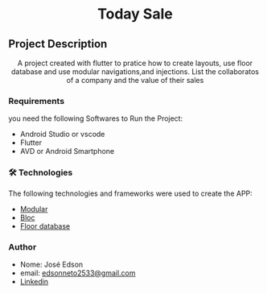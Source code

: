 
<h1 align="center">Today Sale</h1>


## Project Description
<p align="center"> A project created with flutter to pratice how to create layouts, use floor database and use modular navigations,and injections. List the collaboratos of a company and the value of their sales </p>


### Requirements

you need the following Softwares to Run the Project:
- Android Studio or vscode
- Flutter
- AVD or Android Smartphone


### 🛠 Technologies 

The following technologies and frameworks were used to create the APP:

- [Modular](https://pub.dev/packages/flutter_modular)
- [Bloc](https://pub.dev/packages/flutter_bloc)
- [Floor database](https://pub.dev/packages/floor)


### Author
- Nome: José Edson
- email: edsonneto2533@gmail.com
- [Linkedin](https://www.linkedin.com/in/edson-neto-55779b167/)



